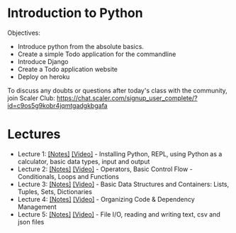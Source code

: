# Introduction to Python

Objectives:
- Introduce python from the absolute basics. 
- Create a simple Todo application for the commandline
- Introduce Django
- Create a Todo application website
- Deploy on heroku

To discuss any doubts or questions after today's class with the community, join Scaler Club:  https://chat.scaler.com/signup_user_complete/?id=c9os5g9kobr4jqmtgadgkbgafa


# Lectures
- Lecture 1: [[Notes]](/lecture1.md) [[Video]](https://www.youtube.com/watch?v=OrzXiZKtudA) - Installing Python, REPL, using Python as a calculator, basic data types, input and output
- Lecture 2: [[Notes]](/lecture2.md) [[Video]](https://www.youtube.com/watch?v=Q7nvvSlWem4) - Operators, Basic Control Flow - Conditionals, Loops and Functions
- Lecture 3: [[Notes]](/lecture3.md) [[Video]](https://www.youtube.com/watch?v=tmxCgqNSj88) - Basic Data Structures and Containers: Lists, Tuples, Sets, Dictionaries
- Lecture 4: [[Notes]](/lecture4.md) [[Video]](https://www.youtube.com/watch?v=NsOzuuLlR08) - Organizing Code & Dependency Management
- Lecture 5: [[Notes]](/lecture5.md) [[Video]]() - File I/O, reading and writing text, csv and json files